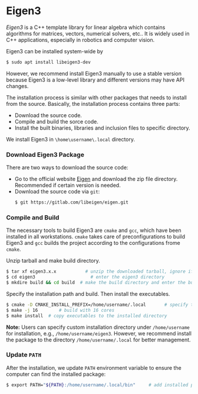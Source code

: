 # Eigen3

*Eigen3* is a C++ template library for linear algebra which contains algorithms for matrices, vectors, numerical solvers, etc.. It is widely used in C++ applications, especially in robotics and computer vision. 

Eigen3 can be installed system-wide by 
```bash
$ sudo apt install libeigen3-dev
``` 
However, we recommend install Eigen3 manually to use a stable version because Eigen3 is a low-level library and different versions may have API changes. 

The installation process is similar with other packages that needs to install from the source. Basically, the installation process contains three parts:
- Download the source code.
- Compile and build the sorce code.
- Install the built binaries, libraries and inclusion files to specific directory.

We install Eigen3 in `\home\username\.local` directory.


### Download Eigen3 Package  

There are two ways to download the source code:
- Go to the official website [Eigen](http://eigen.tuxfamily.org/index.php?title=Main_Page) and download the zip file directory. Recommended if certain version is needed.
- Download the source code via `git`:
  ```bash
  $ git https://gitlab.com/libeigen/eigen.git
  ```

### Compile and Build

The necessary tools to build Eigen3 are `cmake` and `gcc`, which have been installed in all workstations. `cmake` takes care of preconfigurations to build Eigen3 and `gcc` builds the project according to the configurations frome `cmake`.

Unzip tarball and make build directory.
```bash
$ tar xf eigen3.x.x 	      # unzip the downloaded tarball, ignore if installation via git
$ cd eigen3			            # enter the eigen3 directory
$ mkdire build && cd build 	# make the build directory and enter the build directory
```

Specify the installation path and build. Then install the executables.

```bash
$ cmake -D CMAKE_INSTALL_PREFIX=/home/username/.local	    # specify the installation path
$ make -j 16 		# build with 16 cores
$ make install  # copy executables to the installed directory
```

**Note:**  Users can specify custom installation directory under `/home/username` for installation, e.g., `/home/username/eigen3`. However, we recommend install the package to the directory `/home/username/.local` for better management. 


### Update `PATH`
After the installation, we update `PATH` environment variable to ensure the computer can find the installed package:

```bash
$ export PATH="${PATH}:/home/username/.local/bin" 	  # add installed path to the PATH variable
```